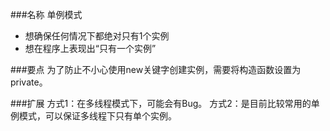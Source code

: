 ###名称
单例模式
- 想确保任何情况下都绝对只有1个实例
- 想在程序上表现出“只有一个实例”

###要点
为了防止不小心使用new关键字创建实例，需要将构造函数设置为private。

###扩展
方式1：在多线程模式下，可能会有Bug。
方式2：是目前比较常用的单例模式，可以保证多线程下只有单个实例。

